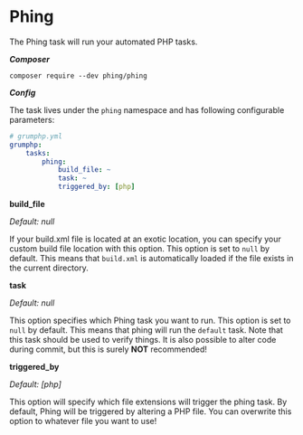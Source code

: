 # Phing

The Phing task will run your automated PHP tasks.

***Composer***

```
composer require --dev phing/phing
```

***Config***

The task lives under the `phing` namespace and has following configurable parameters:

```yaml
# grumphp.yml
grumphp:
    tasks:
        phing:
            build_file: ~
            task: ~
            triggered_by: [php]
```

**build_file**

*Default: null*

If your build.xml file is located at an exotic location, you can specify your custom build file location with this option.
This option is set to `null` by default.
This means that `build.xml` is automatically loaded if the file exists in the current directory.


**task**

*Default: null*

This option specifies which Phing task you want to run.
This option is set to `null` by default.
This means that phing will run the `default` task.
Note that this task should be used to verify things. 
It is also possible to alter code during commit, but this is surely **NOT** recommended!


**triggered_by**

*Default: [php]*

This option will specify which file extensions will trigger the phing task.
By default, Phing will be triggered by altering a PHP file. 
You can overwrite this option to whatever file you want to use!

